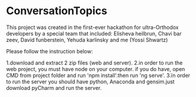 # ConversationTopics
This project was created in the first-ever hackathon for ultra-Orthodox developers by a special team that included:
‫Elisheva heilbrun, Chavi bar zeev, David funberstein, Yehuda karlinsky and me (Yossi Shwartz)

Please follow the instruction below: 

1.download and extract 2 zip files (web and server).
2.in order to run the web project, you must have node on your computer. if you do have, open CMD from project folder and run 'npm install'.then run 'ng serve'.
3.ïn order to run the server you should have python, Anaconda and gensim.just download pyCharm and run the server.
